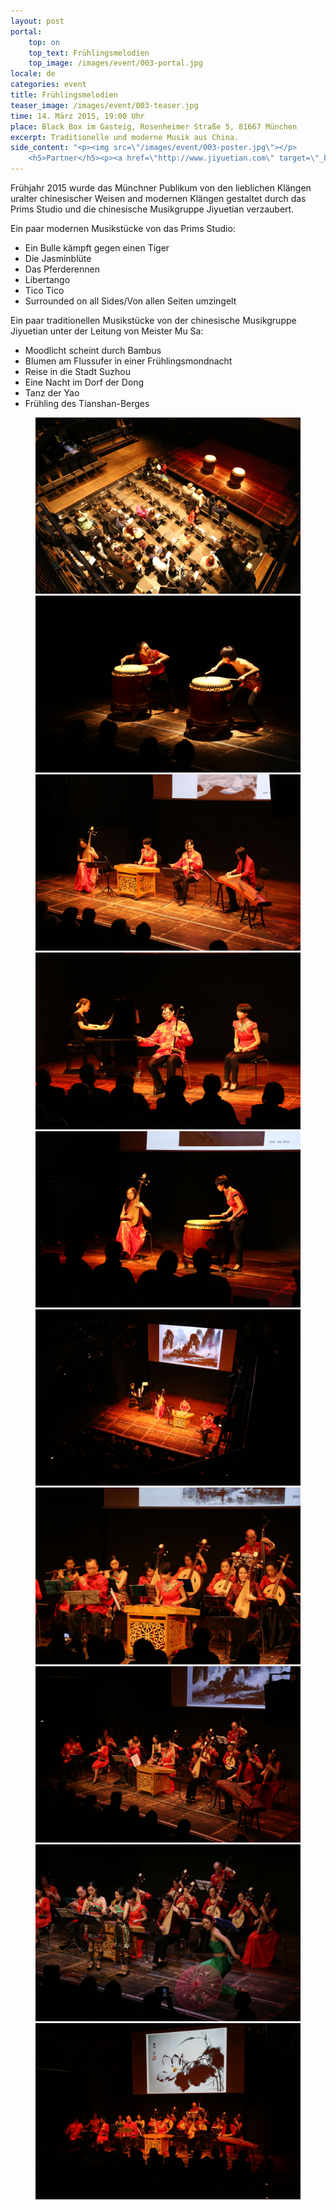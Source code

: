 ```yaml
---
layout: post
portal:
    top: on
    top_text: Frühlingsmelodien
    top_image: /images/event/003-portal.jpg
locale: de
categories: event
title: Frühlingsmelodien
teaser_image: /images/event/003-teaser.jpg
time: 14. März 2015, 19:00 Uhr
place: Black Box im Gasteig, Rosenheimer Straße 5, 81667 München
excerpt: Traditionelle und moderne Musik aus China.
side_content: "<p><img src=\"/images/event/003-poster.jpg\"></p>
    <h5>Partner</h5><p><a href=\"http://www.jiyuetian.com\" target=\"_blank\"><img style=\"border&#58; 1px solid #000\" src=\"/images/partner/jiyuetian.jpg\"></a></p>"
---
```


Frühjahr 2015 wurde das Münchner Publikum von den lieblichen Klängen uralter chinesischer Weisen and modernen Klängen gestaltet durch das Prims Studio und die chinesische Musikgruppe Jiyuetian verzaubert.

Ein paar modernen Musikstücke von das Prims Studio:

- Ein Bulle kämpft gegen einen Tiger
- Die Jasminblüte
- Das Pferderennen
- Libertango
- Tico Tico
- Surrounded on all Sides/Von allen Seiten umzingelt

Ein paar traditionellen Musikstücke von der chinesische Musikgruppe Jiyuetian unter der Leitung von Meister Mu Sa:

- Moodlicht scheint durch Bambus
- Blumen am Flussufer in einer Frühlingsmondnacht
- Reise in die Stadt Suzhou
- Eine Nacht im Dorf der Dong
- Tanz der Yao
- Frühling des Tianshan-Berges

<figure class="col-two">
    <a class="ln-gallery" href="/images/event/003-live-photo-01.jpg"><img src="/images/event/003-live-photo-01.jpg"></a>
    <a class="ln-gallery" href="/images/event/003-live-photo-02.jpg"><img src="/images/event/003-live-photo-02.jpg"></a>
    <a class="ln-gallery" href="/images/event/003-live-photo-03.jpg"><img src="/images/event/003-live-photo-03.jpg"></a>
    <a class="ln-gallery" href="/images/event/003-live-photo-04.jpg"><img src="/images/event/003-live-photo-04.jpg"></a>
    <a class="ln-gallery" href="/images/event/003-live-photo-05.jpg"><img src="/images/event/003-live-photo-05.jpg"></a>
    <a class="ln-gallery" href="/images/event/003-live-photo-06.jpg"><img src="/images/event/003-live-photo-06.jpg"></a>
    <a class="ln-gallery" href="/images/event/003-live-photo-07.jpg"><img src="/images/event/003-live-photo-07.jpg"></a>
    <a class="ln-gallery" href="/images/event/003-live-photo-08.jpg"><img src="/images/event/003-live-photo-08.jpg"></a>
    <a class="ln-gallery" href="/images/event/003-live-photo-09.jpg"><img src="/images/event/003-live-photo-09.jpg"></a>
    <a class="ln-gallery" href="/images/event/003-live-photo-10.jpg"><img src="/images/event/003-live-photo-10.jpg"></a>
</figure>
